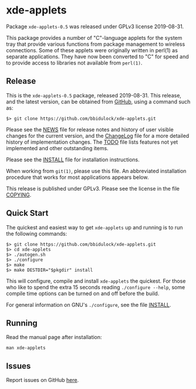 [xde-applets -- read me first file.  2019-08-31]: #

xde-applets
===============

Package `xde-applets-0.5` was released under GPLv3 license 2019-08-31.

This package provides a number of "C"-language applets for the system
tray that provide various functions from package management to wireless
connections.  Some of these applets were originally written in perl(1)
as separate applications.  They have now been converted to "C" for speed
and to provide access to libraries not available from `perl(1)`.


Release
-------

This is the `xde-applets-0.5` package, released 2019-08-31.  This
release, and the latest version, can be obtained from [GitHub][1], using
a command such as:

    $> git clone https://github.com/bbidulock/xde-applets.git

Please see the [NEWS][3] file for release notes and history of user
visible changes for the current version, and the [ChangeLog][4] file for
a more detailed history of implementation changes.  The [TODO][5] file
lists features not yet implemented and other outstanding items.

Please see the [INSTALL][7] file for installation instructions.

When working from `git(1)`, please use this file.  An abbreviated
installation procedure that works for most applications appears below.

This release is published under GPLv3.  Please see the license in the
file [COPYING][9].


Quick Start
-----------

The quickest and easiest way to get `xde-applets` up and running is to run
the following commands:

    $> git clone https://github.com/bbidulock/xde-applets.git
    $> cd xde-applets
    $> ./autogen.sh
    $> ./configure
    $> make
    $> make DESTDIR="$pkgdir" install

This will configure, compile and install `xde-applets` the quickest.  For
those who like to spend the extra 15 seconds reading `./configure
--help`, some compile time options can be turned on and off before the
build.

For general information on GNU's `./configure`, see the file
[INSTALL][7].


Running
-------

Read the manual page after installation:

    man xde-applets


Issues
------

Report issues on GitHub [here][2].



[1]: https://github.com/bbidulock/xde-applets
[2]: https://github.com/bbidulock/xde-applets/issues
[3]: https://github.com/bbidulock/xde-applets/blob/0.5/NEWS
[4]: https://github.com/bbidulock/xde-applets/blob/0.5/ChangeLog
[5]: https://github.com/bbidulock/xde-applets/blob/0.5/TODO
[6]: https://github.com/bbidulock/xde-applets/blob/0.5/COMPLIANCE
[7]: https://github.com/bbidulock/xde-applets/blob/0.5/INSTALL
[8]: https://github.com/bbidulock/xde-applets/blob/0.5/LICENSE
[9]: https://github.com/bbidulock/xde-applets/blob/0.5/COPYING

[ vim: set ft=markdown sw=4 tw=72 nocin nosi fo+=tcqlorn spell: ]: #
